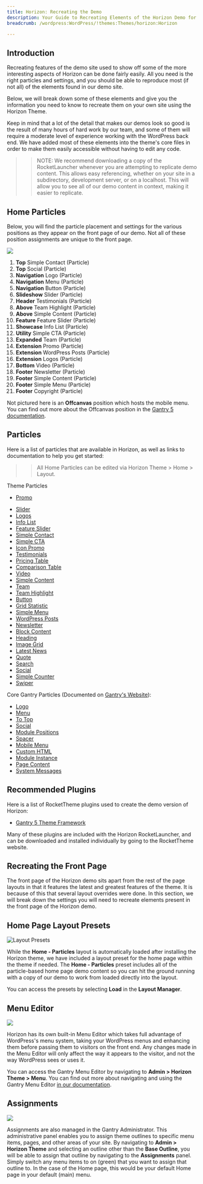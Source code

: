 ```yaml
---
title: Horizon: Recreating the Demo
description: Your Guide to Recreating Elements of the Horizon Demo for WordPress
breadcrumb: /wordpress:WordPress/!themes:Themes/horizon:Horizon

---
```


Introduction
-----

Recreating features of the demo site used to show off some of the more interesting aspects of Horizon can be done fairly easily. All you need is the right particles and settings, and you should be able to reproduce most (if not all) of the elements found in our demo site.

Below, we will break down some of these elements and give you the information you need to know to recreate them on your own site using the Horizon Theme.

Keep in mind that a lot of the detail that makes our demos look so good is the result of many hours of hard work by our team, and some of them will require a moderate level of experience working with the WordPress back end. We have added most of these elements into the theme's core files in order to make them easily accessible without having to edit any code.

>> NOTE: We recommend downloading a copy of the RocketLauncher whenever you are attempting to replicate demo content. This allows easy referencing, whether on your site in a subdirectory, development server, or on a localhost. This will allow you to see all of our demo content in context, making it easier to replicate.

Home Particles
-----

Below, you will find the particle placement and settings for the various positions as they appear on the front page of our demo. Not all of these position assignments are unique to the front page.

![](assets/horizon2.jpg)

1. **Top** Simple Contact (Particle)
2. **Top** Social (Particle)
3. **Navigation** Logo (Particle)
4. **Navigation** Menu (Particle)
5. **Navigation** Button (Particle)
6. **Slideshow** Slider (Particle)
7. **Header** Testimonials (Particle)
8. **Above** Team Highlight (Particle)
9. **Above** Simple Content (Particle)
10. **Feature** Feature Slider (Particle)
11. **Showcase** Info List (Particle)
12. **Utility** Simple CTA (Particle)
13. **Expanded** Team (Particle)
14. **Extension** Promo (Particle)
15. **Extension** WordPress Posts (Particle)
16. **Extension** Logos (Particle)
17. **Bottom** Video (Particle)
18. **Footer** Newsletter (Particle)
19. **Footer** Simple Content (Particle)
20. **Footer** Simple Menu (Particle)
21. **Footer** Copyright (Particle)

Not pictured here is an **Offcanvas** position which hosts the mobile menu. You can find out more about the Offcanvas position in the [Gantry 5 documentation](http://docs.gantry.org/gantry5/configure/layout-manager#offcanvas-section).

Particles
-----

Here is a list of particles that are available in Horizon, as well as links to documentation to help you get started:

>> All Home Particles can be edited via Horizon Theme > Home > Layout.

Theme Particles

- [Promo](particle_promo.md)
+ [Slider](particle_slider.md)
+ [Logos](particle_logos.md)
+ [Info List](particle_info.md)
+ [Feature Slider](particle_featureslider.md)
+ [Simple Contact](particle_simplecontact.md)
+ [Simple CTA](particle_simplecta.md)
+ [Icon Promo](particle_iconpromo.md)
+ [Testimonials](particle_testimonials.md)
+ [Pricing Table](particle_pricing.md)
+ [Comparison Table](particle_comparison.md)
+ [Video](particle_video.md)
+ [Simple Content](particle_simple.md)
+ [Team](particle_team.md)
+ [Team Highlight](particle_teamhighlight.md)
+ [Button](particle_button.md)
+ [Grid Statistic](particle_grid.md)
+ [Simple Menu](particle_simplemenu.md)
+ [WordPress Posts](particle_wordpress.md)
+ [Newsletter](particle_newsletter.md)
+ [Block Content](particle_block.md)
+ [Heading](particle_heading.md)
+ [Image Grid](particle_image.md)
+ [Latest News](particle_latestnews.md)
+ [Quote](particle_quote.md)
+ [Search](particle_search.md)
+ [Social](particle_social.md)
+ [Simple Counter](particle_simplecounter.md)
+ [Swiper](particle_swiper.md)

Core Gantry Particles (Documented on [Gantry's Website](http://gantry.org)):

* [Logo](http://docs.gantry.org/gantry5/particles/logo)
* [Menu](http://docs.gantry.org/gantry5/particles/menu-control)
* [To Top](http://docs.gantry.org/gantry5/particles/to-top)
* [Social](http://docs.gantry.org/gantry5/particles/social)
* [Module Positions](http://docs.gantry.org/gantry5/particles/position)
* [Spacer](http://docs.gantry.org/gantry5/particles/spacer)
* [Mobile Menu](http://docs.gantry.org/gantry5/particles/mobile-menu)
* [Custom HTML](http://docs.gantry.org/gantry5/particles/custom-html)
* [Module Instance](http://docs.gantry.org/gantry5/particles/module-instance)
* [Page Content](http://docs.gantry.org/gantry5/particles/page-content)
* [System Messages](http://docs.gantry.org/gantry5/particles/system-messages)

Recommended Plugins
-----

Here is a list of RocketTheme plugins used to create the demo version of Horizon:

* [Gantry 5 Theme Framework](http://gantry.org/)

Many of these plugins are included with the Horizon RocketLauncher, and can be downloaded and installed individually by going to the RocketTheme website.

Recreating the Front Page
-----

The front page of the Horizon demo sits apart from the rest of the page layouts in that it features the latest and greatest features of the theme. It is because of this that several layout overrides were done. In this section, we will break down the settings you will need to recreate elements present in the front page of the Horizon demo.

Home Page Layout Presets
-----

![Layout Presets](assets/layout_presets.png)

While the **Home - Particles** layout is automatically loaded after installing the Horizon theme, we have included a layout preset for the home page within the theme if needed. The **Home - Particles** preset includes all of the particle-based home page demo content so you can hit the ground running with a copy of our demo to work from loaded directly into the layout.

You can access the presets by selecting **Load** in the **Layout Manager**.

Menu Editor
-----

![](assets/menu_1.png)

Horizon has its own built-in Menu Editor which takes full advantage of WordPress's menu system, taking your WordPress menus and enhancing them before passing them to visitors on the front end. Any changes made in the Menu Editor will only affect the way it appears to the visitor, and not the way WordPress sees or uses it.

You can access the Gantry Menu Editor by navigating to **Admin > Horizon Theme > Menu**. You can find out more about navigating and using the Gantry Menu Editor [in our documentation](http://docs.gantry.org/gantry5/configure/menu-editor).

Assignments
-----

![](assets/assignments_1.png)

Assignments are also managed in the Gantry Administrator. This administrative panel enables you to assign theme outlines to specific menu items, pages, and other areas of your site. By navigating to **Admin > Horizon Theme** and selecting an outline other than the **Base Outline**, you will be able to assign that outline by navigating to the **Assignments** panel. Simply switch any menu items to on (green) that you want to assign that outline to. In the case of the Home page, this would be your default Home page in your default (main) menu.
